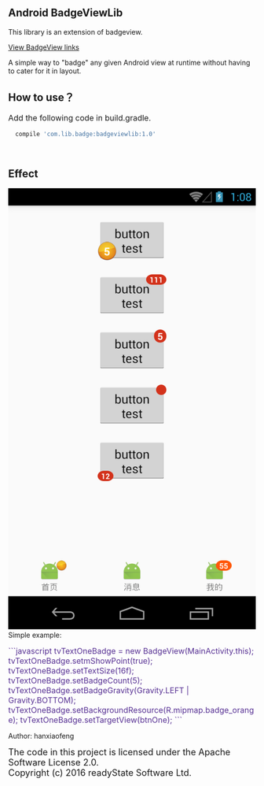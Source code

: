 <h2>Android BadgeViewLib</h2>

This library is an extension of badgeview.

<a href="https://github.com/jgilfelt/android-viewbadger">View BadgeView links</a>

A simple way to "badge" any given Android view at runtime without having to cater for it in layout.
<br />
<h2>How to use？</h2>

<font size=3>Add the following code in build.gradle.</font>

```javascript
  compile 'com.lib.badge:badgeviewlib:1.0'
```
<br />
<h2>Effect</h2>

![image](https://github.com/hanxiaofeng/BadgeViewLib/blob/master/app/src/main/res/drawable/device-2016-07-14-210846.png?raw=true)
<br />
Simple example:

<font size = 3 color="#583294">
```javascript
tvTextOneBadge = new BadgeView(MainActivity.this);
tvTextOneBadge.setmShowPoint(true);
tvTextOneBadge.setTextSize(16f);
tvTextOneBadge.setBadgeCount(5);
tvTextOneBadge.setBadgeGravity(Gravity.LEFT | Gravity.BOTTOM);
tvTextOneBadge.setBackgroundResource(R.mipmap.badge_orange);
tvTextOneBadge.setTargetView(btnOne);
```
</font>

Author: hanxiaofeng

<font size=4>The code in this project is licensed under the Apache Software License 2.0. </font>
<br />
<font size=4>Copyright (c) 2016 readyState Software Ltd.</font>
